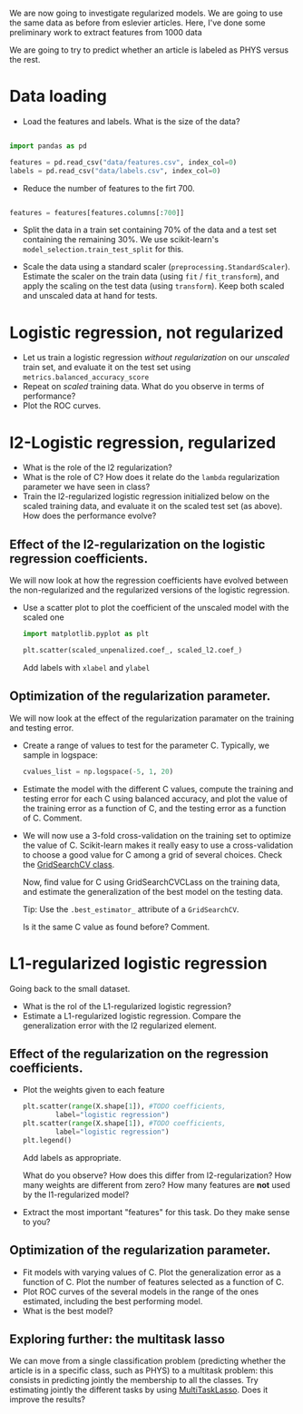 We are now going to investigate regularized models. We are going to use the
same data as before from eslevier articles. Here, I've done some preliminary
work to extract features from 1000 data

We are going to try to predict whether an article is labeled as PHYS versus
the rest.

# Data loading

- Load the features and labels. What is the size of the data?
```python

import pandas as pd

features = pd.read_csv("data/features.csv", index_col=0)
labels = pd.read_csv("data/labels.csv", index_col=0)
```


- Reduce the number of features to the firt 700.


```python

features = features[features.columns[:700]]
```


- Split the data in a train set containing 70% of the data and a test set
  containing the remaining 30%. We use scikit-learn's
  `model_selection.train_test_split` for this.

- Scale the data using a standard scaler (`preprocessing.StandardScaler`).
  Estimate the scaler on the train data (using `fit` / `fit_transform`), and
  apply the scaling on the test data (using `transform`). Keep both scaled and
  unscaled data at hand for tests.

# Logistic regression, not regularized

- Let us train a logistic regression *without regularization* on our
  *unscaled* train set, and evaluate it on the test set using
  `metrics.balanced_accuracy_score`
- Repeat on *scaled* training data. What do you observe in terms of
  performance?
- Plot the ROC curves.

# l2-Logistic regression, regularized

- What is the role of the l2 regularization?
- What is the role of C? How does it relate do the `lambda` regularization
  parameter we have seen in class?
- Train the l2-regularized logistic regression initialized below on the scaled
  training data, and evaluate it on the scaled test set (as above). How does
  the performance evolve?

## Effect of the l2-regularization on the logistic regression coefficients.

We will now look at how the regression coefficients have evolved between the
non-regularized and the regularized versions of the logistic regression.

- Use a scatter plot to plot the coefficient of the unscaled model with the
  scaled one

  ```python
  import matplotlib.pyplot as plt

  plt.scatter(scaled_unpenalized.coef_, scaled_l2.coef_)
  ```

  Add labels with `xlabel` and `ylabel`

## Optimization of the regularization parameter. 

We will now look at the effect of the regularization paramater on the training
and testing error.

- Create a range of values to test for the parameter C. Typically, we sample
  in logspace:

  ```python
  cvalues_list = np.logspace(-5, 1, 20)
  ```

- Estimate the model with the different C values, compute the training and
  testing error for each C using balanced accuracy, and plot the value of the
  training error as a function of C, and the testing error as a function of C.
  Comment.

- We will now use a 3-fold cross-validation on the training set to optimize
  the value of C. Scikit-learn makes it really easy to use a cross-validation
  to choose a good value for C among a grid of several choices. Check
  the [GridSearchCV
  class](http://scikit-learn.org/0.17/modules/generated/sklearn.grid_search.GridSearchCV.html#sklearn.grid_search.GridSearchCV).

  Now, find value for C using GridSearchCVCLass on the training data, and
  estimate the generalization of the best model on the testing data.
  
  Tip: Use the `.best_estimator_` attribute of a `GridSearchCV`. 

  Is it the same C value as found before? Comment.

# L1-regularized logistic regression

Going back to the small dataset.
 
- What is the rol of the L1-regularized logistic regression?
- Estimate a L1-regularized logistic regression. Compare the generalization
  error with the l2 regularized element.

## Effect of the regularization on the regression coefficients.

- Plot the weights given to each feature

  ```python
  plt.scatter(range(X.shape[1]), #TODO coefficients,
	      label="logistic regression")
  plt.scatter(range(X.shape[1]), #TODO coefficients,
	      label="logistic regression")
  plt.legend()
  ```

  Add labels as appropriate.

  What do you observe? How does this differ from l2-regularization?
  How many weights are different from zero? How many features are **not** used by the l1-regularized model?

- Extract the most important "features" for this task. Do they make sense to
  you?


## Optimization of the regularization parameter.

- Fit models with varying values of C. Plot the generalization error as a
  function of C. Plot the number of features selected as a function of C.
- Plot ROC curves of the several models in the range of the ones estimated,
  including the best performing model.
- What is the best model?

## Exploring further: the multitask lasso

We can move from a single classification problem (predicting whether the
article is in a specific class, such as PHYS) to a multitask problem: this
consists in predicting jointly the membership to all the classes. Try
estimating jointly the different tasks by using
[MultiTaskLasso](https://scikit-learn.org/dev/modules/generated/sklearn.linear_model.MultiTaskLasso.html).
Does it improve the results?
